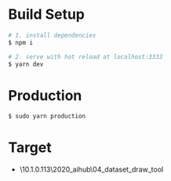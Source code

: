 # Build Setup

```bash
# 1. install dependencies
$ npm i

# 2. serve with hot reload at localhost:3333
$ yarn dev
```

# Production

```bash
$ sudo yarn production
```

# Target
- \\10.1.0.113\2020_aihub\04_dataset_draw_tool
